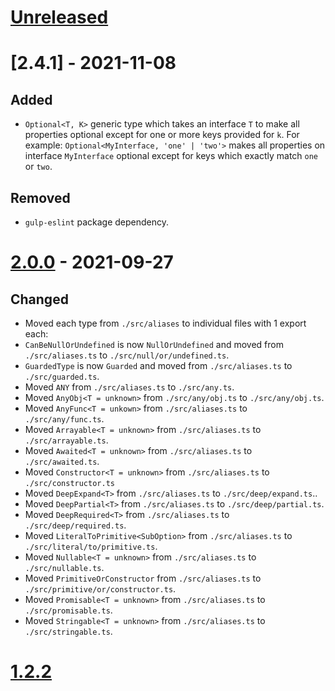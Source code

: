 
# [Unreleased]


# [2.4.1] - 2021-11-08

## Added
* `Optional<T, K>` generic type which takes an interface `T` to make all properties optional except for one or more keys provided for `k`. For example: `Optional<MyInterface, 'one' | 'two'>` makes all properties on interface `MyInterface` optional except for keys which exactly match `one` or `two`.

## Removed
* `gulp-eslint` package dependency.

# [2.0.0] - 2021-09-27

## Changed

* Moved each type from `./src/aliases` to individual files with 1 export each:
* `CanBeNullOrUndefined` is now `NullOrUndefined` and moved from `./src/aliases.ts` to `./src/null/or/undefined.ts`.
* `GuardedType` is now `Guarded` and moved from `./src/aliases.ts` to `./src/guarded.ts`.
* Moved `ANY` from `./src/aliases.ts` to `./src/any.ts`.
* Moved `AnyObj<T = unknown>` from `./src/any/obj.ts` to `./src/any/obj.ts`.
* Moved `AnyFunc<T = unkown>` from `./src/aliases.ts` to `./src/any/func.ts`.
* Moved `Arrayable<T = unknown>` from `./src/aliases.ts` to `./src/arrayable.ts`.
* Moved `Awaited<T = unknown>` from `./src/aliases.ts` to `./src/awaited.ts`.
* Moved `Constructor<T = unknown>` from `./src/aliases.ts` to `./src/constructor.ts`
* Moved `DeepExpand<T>` from `./src/aliases.ts` to `./src/deep/expand.ts`..
* Moved `DeepPartial<T>` from `./src/aliases.ts` to `./src/deep/partial.ts`.
* Moved `DeepRequired<T>` from `./src/aliases.ts` to `./src/deep/required.ts`.
* Moved `LiteralToPrimitive<SubOption>` from `./src/aliases.ts` to `./src/literal/to/primitive.ts`.
* Moved `Nullable<T = unknown>` from `./src/aliases.ts` to `./src/nullable.ts`.
* Moved `PrimitiveOrConstructor` from `./src/aliases.ts` to `./src/primitive/or/constructor.ts`.
* Moved `Promisable<T = unknown>` from `./src/aliases.ts` to `./src/promisable.ts`.
* Moved `Stringable<T = unknown>` from `./src/aliases.ts` to `./src/stringable.ts`.

# [1.2.2]

[Unreleased]: https://github.com/toreda/types/releases/compare/v1.2.2...HEAD
[2.4.0]: https://github.com/toreda/types/releases/compare/v2.0.0...v2.4.0
[2.0.0]: https://github.com/toreda/types/releases/compare/v1.2.2...v2.0.0
[1.2.2]: https://github.com/toreda/types/releases/compare/v0.0.0...v1.2.2
[0.0.0]: https://github.com/toreda/types/releases
